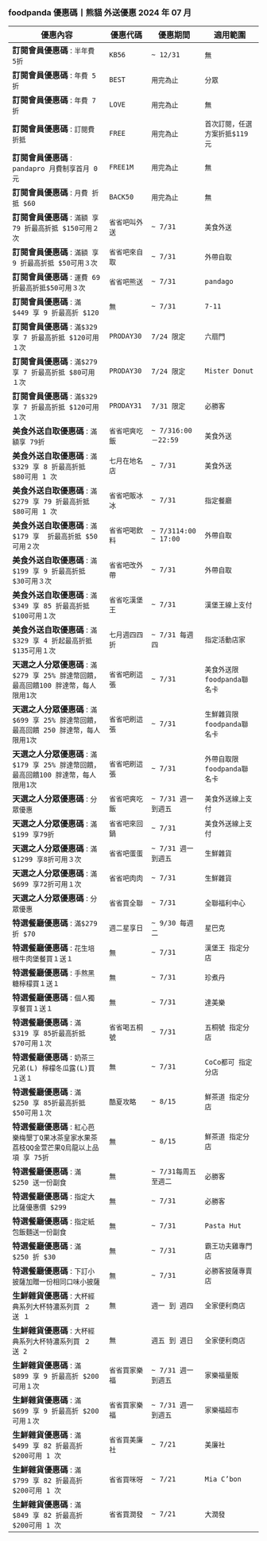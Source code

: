 
### foodpanda 優惠碼丨熊貓 外送優惠 2024 年 07 月
| 優惠內容 | 優惠代碼 | 優惠期間 | 適用範圍 |
| --- | --- | --- | --- |
|**訂閱會員優惠碼** : ```半年費 5折```|```KB56```|```~ 12/31```|```無```|
|**訂閱會員優惠碼** : ```年費 5折```|```BEST```|```用完為止```|```分眾```|
|**訂閱會員優惠碼** : ```年費 7折```|```LOVE```|```用完為止```|```無```|
|**訂閱會員優惠碼** : ```訂閱費 折抵```|```FREE```|```用完為止```|```首次訂閱，任選方案折抵$119元```|
|**訂閱會員優惠碼** : ```pandapro 月費制享首月 0 元```|```FREE1M```|```用完為止```|```無```|
|**訂閱會員優惠碼** : ```月費 折抵 $60```|```BACK50```|```用完為止```|```無```|
|**訂閱會員優惠碼** : ```滿額 享 79 折最高折抵 $150可用２次```|```省省吧叫外送```|```~ 7/31```|```美食外送```|
|**訂閱會員優惠碼** : ```滿額 享 9 折最高折抵 $50可用３次```|```省省吧來自取```|```~ 7/31```|```外帶自取```|
|**訂閱會員優惠碼** : ```運費 69 折最高折抵$50可用３次```|```省省吧熊送```|```~ 7/31```|```pandago```|
|**訂閱會員優惠碼** : ```滿 $449 享 9 折最高折 $120```|```無```|```~ 7/31```|```7-11```|
|**訂閱會員優惠碼** : ```滿$329 享 7 折最高折抵 $120可用１次```|```PRODAY30```|```7/24 限定```|```六扇門```|
|**訂閱會員優惠碼** : ```滿$279 享 7 折最高折抵 $80可用１次```|```PRODAY30```|```7/24 限定```|```Mister Donut```|
|**訂閱會員優惠碼** : ```滿$329 享 7 折最高折抵 $120可用１次```|```PRODAY31```|```7/31 限定```|```必勝客```|
|**美食外送自取優惠碼** : ```滿額享 79折```|```省省吧爽吃飯```|```~ 7/316:00－22:59```|```美食外送```|
|**美食外送自取優惠碼** : ```滿 $329 享 8 折最高折抵 $80可用 1 次```|```七月在地名店```|```~ 7/31```|```美食外送```|
|**美食外送自取優惠碼** : ```滿 $279 享 79 折最高折抵 $80可用 1 次```|```省省吧販冰冰```|```~ 7/31```|```指定餐廳```|
|**美食外送自取優惠碼** : ```滿 $179 享  折最高折抵 $50可用２次```|```省省吧喝飲料```|```~ 7/3114:00 ~ 17:00```|```外帶自取```|
|**美食外送自取優惠碼** : ```滿 $199 享 9 折最高折抵 $30可用３次```|```省省吧改外帶```|```~ 7/31```|```外帶自取```|
|**美食外送自取優惠碼** : ```滿 $349 享 85 折最高折抵 $100可用１次```|```省省吃漢堡王```|```~ 7/31```|```漢堡王線上支付```|
|**美食外送自取優惠碼** : ```滿 $329 享 4 折起最高折抵 $135可用１次```|```七月週四四折```|```~ 7/31 每週四```|```指定活動店家```|
|**天選之人分眾優惠碼** : ```滿 $279 享 25% 胖達幣回饋，最高回饋100 胖達幣，每人限用1次```|```省省吧刷這張```|```~ 7/31```|```美食外送限foodpanda聯名卡```|
|**天選之人分眾優惠碼** : ```滿 $699 享 25% 胖達幣回饋，最高回饋 250 胖達幣，每人限用1次```|```省省吧刷這張```|```~ 7/31```|```生鮮雜貨限foodpanda聯名卡```|
|**天選之人分眾優惠碼** : ```滿 $179 享 25% 胖達幣回饋，最高回饋100 胖達幣，每人限用1次```|```省省吧刷這張```|```~ 7/31```|```外帶自取限foodpanda聯名卡```|
|**天選之人分眾優惠碼** : ```分眾優惠```|```省省吧爽吃飯```|```~ 7/31 週一到週五```|```美食外送線上支付```|
|**天選之人分眾優惠碼** : ```滿 $199 享79折```|```省省吧來回鍋```|```~ 7/31```|```美食外送線上支付```|
|**天選之人分眾優惠碼** : ```滿 $1299 享8折可用３次```|```省省吧蛋蛋```|```~ 7/31 週一到週五```|```生鮮雜貨```|
|**天選之人分眾優惠碼** : ```滿 $699 享72折可用１次```|```省省吧肉肉```|```~ 7/31```|```生鮮雜貨```|
|**天選之人分眾優惠碼** : ```分眾優惠```|```省省買全聯```|```~ 7/31```|```全聯福利中心```|
|**特選餐廳優惠碼** : ```滿$279 折 $70```|```週二星享日```|```~ 9/30 每週二```|```星巴克```|
|**特選餐廳優惠碼** : ```花生培根牛肉堡餐買１送１```|```無```|```~ 7/31```|```漢堡王 指定分店```|
|**特選餐廳優惠碼** : ```手熬黑糖檸檬買１送１```|```無```|```~ 7/31```|```珍煮丹```|
|**特選餐廳優惠碼** : ```個人獨享餐買１送１```|```無```|```~ 7/31```|```達美樂```|
|**特選餐廳優惠碼** : ```滿 $319 享 85折最高折抵 $70可用１次```|```省省喝五桐號```|```~ 7/31```|```五桐號 指定分店```|
|**特選餐廳優惠碼** : ```奶茶三兄弟(L) 檸檬冬瓜露(L)買１送１```|```無```|```~ 7/31```|```CoCo都可 指定分店```|
|**特選餐廳優惠碼** : ```滿 $250 享 85折最高折抵 $50可用１次```|```酷夏攻略```|```~ 8/15```|```鮮茶道 指定分店```|
|**特選餐廳優惠碼** : ```紅心芭樂梅墾丁Q果冰茶皇家水果茶荔枝QQ金萱芒果Q烏龍以上品項 享 75折```|```無```|```~ 8/15```|```鮮茶道 指定分店```|
|**特選餐廳優惠碼** : ```滿 $250 送一份副食```|```無```|```~ 7/31每周五至週二```|```必勝客```|
|**特選餐廳優惠碼** : ```指定大比薩優惠價 $299```|```無```|```~ 7/31```|```必勝客```|
|**特選餐廳優惠碼** : ```指定紙包飯麵送一份副食```|```無```|```~ 7/31```|```Pasta Hut```|
|**特選餐廳優惠碼** : ```滿 $250 折 $30```|```無```|```~ 7/31```|```霸王功夫雞專門店```|
|**特選餐廳優惠碼** : ```下訂小披薩加贈一份相同口味小披薩```|```無```|```~ 7/31```|```必勝客披薩專賣店```|
|**生鮮雜貨優惠碼** : ```大杯經典系列大杯特濃系列買 ２ 送 １```|```無```|```週一 到 週四```|```全家便利商店```|
|**生鮮雜貨優惠碼** : ```大杯經典系列大杯特濃系列買 ２ 送 2```|```無```|```週五 到 週日```|```全家便利商店```|
|**生鮮雜貨優惠碼** : ```滿 $899 享 9 折最高折 $200可用１次```|```省省買家樂福```|```~ 7/31 週一到週五```|```家樂福量販```|
|**生鮮雜貨優惠碼** : ```滿 $699 享 9 折最高折 $200可用１次```|```省省買家樂福```|```~ 7/31 週一到週五```|```家樂福超市```|
|**生鮮雜貨優惠碼** : ```滿 $499 享 82 折最高折 $200可用 1 次```|```省省買美廉社```|```~ 7/21```|```美廉社```|
|**生鮮雜貨優惠碼** : ```滿 $799 享 82 折最高折 $200可用 1 次```|```省省買咪呀```|```~ 7/21```|```Mia C’bon```|
|**生鮮雜貨優惠碼** : ```滿 $849 享 82 折最高折 $200可用 1 次```|```省省買潤發```|```~ 7/21```|```大潤發```|

